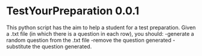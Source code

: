 # TestYourPreparation 0.0.1
This python script has the aim to help a student for a test preparation. Given a .txt file (in which there is a question in each row), you should:
    -generate a random question from the .txt file
    -remove the question generated
    -substitute the question generated.
    
